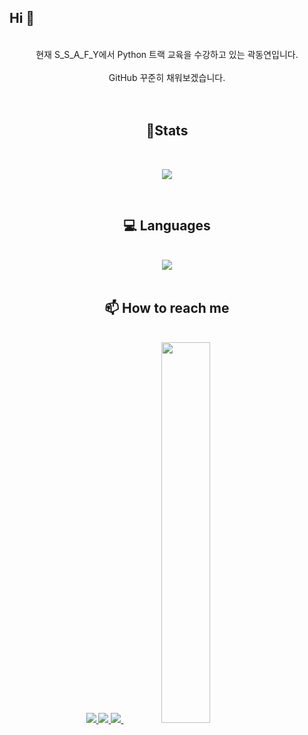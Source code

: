 ## Hi 👋
<br />
<div align='center'>
현재 S_S_A_F_Y에서 Python 트랙 교육을 수강하고 있는 곽동연입니다.   
<br />   
<br />
GitHub 꾸준히 채워보겠습니다.
<br />
<br />
<br />

<div align='center'>   

## 🏅Stats   

<br />

![](https://github-profile-summary-cards.vercel.app/api/cards/stats?username=Bheinarl&theme=vue)

</div>   

<br />

## 💻 Languages   
<br />
<img src="https://img.shields.io/badge/Python-fcd142?&logo=python">   
<br />
<br />   

<!-- ## Tools   
<br />
<br />
<br /> -->

## 📫 How to reach me
<br />
<a href="mailto:kdytree10@gmail.com" target="_blank"><img src="https://img.shields.io/badge/kdytree10@gmail.com-ffffff?&logo=gmail"> <a href="https://clumsy-marimba-0f6.notion.site/SSAFY-94a579c0bee24b63ba72d7945ac5ba92" target="_blank"><img src="https://img.shields.io/badge/Notion-ffffff?&logo=notion&logoColor=000000"/> <a href="https://www.instagram.com/k__dyeon/" target="_blank"><img src="https://img.shields.io/badge/Instagram-ffffff?&logo=instagram&logoColor=f7056e"/>

<a href="https://github.com/anuraghazra/github-readme-stats">
    <img src="https://github-readme-stats.vercel.app/api/top-langs/?username=Bheinarl&layout=donut&show_icons=true&theme=material-Synthwave'84&hide_border=true&bg_color=525283FF&icon_color=8D49FFFF&text_color=EBDDEBFF&title_color=EBCAEBFF&count_private=true&exclude_repo=Face-Transfer-Application" width=39.5% />


<!--
**Bheinarl/Bheinarl** is a ✨ _special_ ✨ repository because its `README.md` (this file) appears on your GitHub profile.

Here are some ideas to get you started:

- 🔭 I’m currently working on ...
- 🌱 I’m currently learning ...
- 👯 I’m looking to collaborate on ...
- 🤔 I’m looking for help with ...
- 💬 Ask me about ...
- 📫 How to reach me: ...
- 😄 Pronouns: ...
- ⚡ Fun fact: ...
-->
